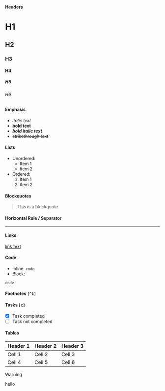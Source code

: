 #### Headers
# H1
## H2
### H3
#### H4
##### H5
###### H6
#### Emphasis
- _italic text_
- **bold text**
- _**bold italic text**_
- ~~strikethrough text~~
#### Lists
- Unordered:
    - Item 1
    - Item 2
- Ordered:
    1. Item 1
    2. Item 2
#### Blockquotes
> 
> This is a blockquote.
#### Horizontal Rule / Separator
---
#### Links
[link text](https://example.com/)
#### Code 
- Inline: `code`
- Block:
````
code
````

#### Footnotes `[^1]`
[^1]: This is a footnote.
#### Tasks `[x]`
- [x] Task completed
- [ ] Task not completed
#### Tables

| Header 1 | Header 2 | Header 3 |
| -------- | -------- | -------- |
| Cell 1   | Cell 2   | Cell 3   |
| Cell 4   | Cell 5   | Cell 6   |

> [!warning]
> hello

